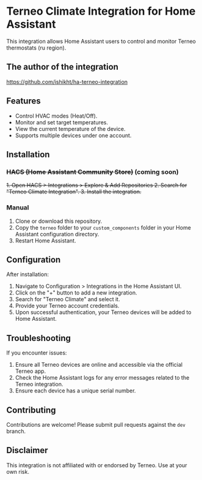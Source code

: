 
# Terneo Climate Integration for Home Assistant

This integration allows Home Assistant users to control and monitor Terneo thermostats (ru region).

## The author of the integration
https://github.com/ishikht/ha-terneo-integration

## Features

- Control HVAC modes (Heat/Off).
- Monitor and set target temperatures.
- View the current temperature of the device.
- Supports multiple devices under one account.

## Installation

### ~~HACS (Home Assistant Community Store)~~ (coming soon)

~~1. Open HACS > Integrations > Explore & Add Repositories
2. Search for "Terneo Climate Integration".
3. Install the integration.~~

### Manual

1. Clone or download this repository.
2. Copy the `terneo` folder to your `custom_components` folder in your Home Assistant configuration directory.
3. Restart Home Assistant.

## Configuration

After installation:

1. Navigate to Configuration > Integrations in the Home Assistant UI.
2. Click on the "+" button to add a new integration.
3. Search for "Terneo Climate" and select it.
4. Provide your Terneo account credentials.
5. Upon successful authentication, your Terneo devices will be added to Home Assistant.

## Troubleshooting

If you encounter issues:

1. Ensure all Terneo devices are online and accessible via the official Terneo app.
2. Check the Home Assistant logs for any error messages related to the Terneo integration.
3. Ensure each device has a unique serial number.

## Contributing

Contributions are welcome! Please submit pull requests against the `dev` branch.

## Disclaimer

This integration is not affiliated with or endorsed by Terneo. Use at your own risk.
